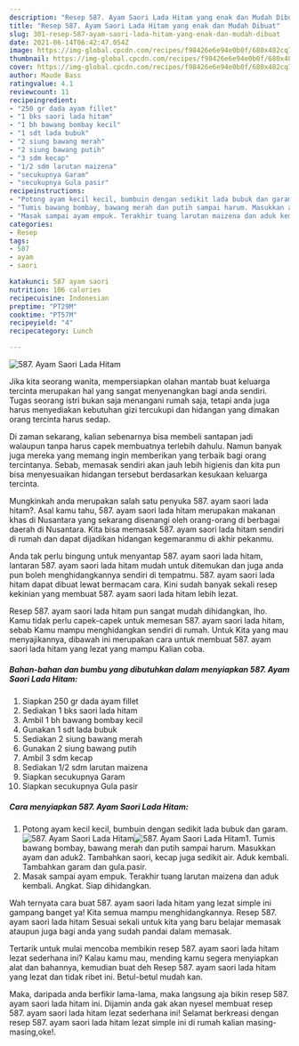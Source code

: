 ```yaml
---
description: "Resep 587. Ayam Saori Lada Hitam yang enak dan Mudah Dibuat"
title: "Resep 587. Ayam Saori Lada Hitam yang enak dan Mudah Dibuat"
slug: 301-resep-587-ayam-saori-lada-hitam-yang-enak-dan-mudah-dibuat
date: 2021-06-14T06:42:47.054Z
image: https://img-global.cpcdn.com/recipes/f98426e6e94e0b0f/680x482cq70/587-ayam-saori-lada-hitam-foto-resep-utama.jpg
thumbnail: https://img-global.cpcdn.com/recipes/f98426e6e94e0b0f/680x482cq70/587-ayam-saori-lada-hitam-foto-resep-utama.jpg
cover: https://img-global.cpcdn.com/recipes/f98426e6e94e0b0f/680x482cq70/587-ayam-saori-lada-hitam-foto-resep-utama.jpg
author: Maude Bass
ratingvalue: 4.1
reviewcount: 11
recipeingredient:
- "250 gr dada ayam fillet"
- "1 bks saori lada hitam"
- "1 bh bawang bombay kecil"
- "1 sdt lada bubuk"
- "2 siung bawang merah"
- "2 siung bawang putih"
- "3 sdm kecap"
- "1/2 sdm larutan maizena"
- "secukupnya Garam"
- "secukupnya Gula pasir"
recipeinstructions:
- "Potong ayam kecil kecil, bumbuin dengan sedikit lada bubuk dan garam."
- "Tumis bawang bombay, bawang merah dan putih sampai harum. Masukkan ayam dan aduk2. Tambahkan saori, kecap juga sedikit air. Aduk kembali. Tambahkan garam dan gula.pasir."
- "Masak sampai ayam empuk. Terakhir tuang larutan maizena dan aduk kembali. Angkat. Siap dihidangkan."
categories:
- Resep
tags:
- 587
- ayam
- saori

katakunci: 587 ayam saori 
nutrition: 106 calories
recipecuisine: Indonesian
preptime: "PT29M"
cooktime: "PT57M"
recipeyield: "4"
recipecategory: Lunch

---
```



![587. Ayam Saori Lada Hitam](https://img-global.cpcdn.com/recipes/f98426e6e94e0b0f/680x482cq70/587-ayam-saori-lada-hitam-foto-resep-utama.jpg)

Jika kita seorang wanita, mempersiapkan olahan mantab buat keluarga tercinta merupakan hal yang sangat menyenangkan bagi anda sendiri. Tugas seorang istri bukan saja menangani rumah saja, tetapi anda juga harus menyediakan kebutuhan gizi tercukupi dan hidangan yang dimakan orang tercinta harus sedap.

Di zaman  sekarang, kalian sebenarnya bisa membeli santapan jadi walaupun tanpa harus capek membuatnya terlebih dahulu. Namun banyak juga mereka yang memang ingin memberikan yang terbaik bagi orang tercintanya. Sebab, memasak sendiri akan jauh lebih higienis dan kita pun bisa menyesuaikan hidangan tersebut berdasarkan kesukaan keluarga tercinta. 



Mungkinkah anda merupakan salah satu penyuka 587. ayam saori lada hitam?. Asal kamu tahu, 587. ayam saori lada hitam merupakan makanan khas di Nusantara yang sekarang disenangi oleh orang-orang di berbagai daerah di Nusantara. Kita bisa memasak 587. ayam saori lada hitam sendiri di rumah dan dapat dijadikan hidangan kegemaranmu di akhir pekanmu.

Anda tak perlu bingung untuk menyantap 587. ayam saori lada hitam, lantaran 587. ayam saori lada hitam mudah untuk ditemukan dan juga anda pun boleh menghidangkannya sendiri di tempatmu. 587. ayam saori lada hitam dapat dibuat lewat bermacam cara. Kini sudah banyak sekali resep kekinian yang membuat 587. ayam saori lada hitam lebih lezat.

Resep 587. ayam saori lada hitam pun sangat mudah dihidangkan, lho. Kamu tidak perlu capek-capek untuk memesan 587. ayam saori lada hitam, sebab Kamu mampu menghidangkan sendiri di rumah. Untuk Kita yang mau menyajikannya, dibawah ini merupakan cara untuk membuat 587. ayam saori lada hitam yang lezat yang mampu Kalian coba.

<!--inarticleads1-->

##### Bahan-bahan dan bumbu yang dibutuhkan dalam menyiapkan 587. Ayam Saori Lada Hitam:

1. Siapkan 250 gr dada ayam fillet
1. Sediakan 1 bks saori lada hitam
1. Ambil 1 bh bawang bombay kecil
1. Gunakan 1 sdt lada bubuk
1. Sediakan 2 siung bawang merah
1. Gunakan 2 siung bawang putih
1. Ambil 3 sdm kecap
1. Sediakan 1/2 sdm larutan maizena
1. Siapkan secukupnya Garam
1. Siapkan secukupnya Gula pasir




<!--inarticleads2-->

##### Cara menyiapkan 587. Ayam Saori Lada Hitam:

1. Potong ayam kecil kecil, bumbuin dengan sedikit lada bubuk dan garam.
<img src="https://img-global.cpcdn.com/steps/a4232806aa59b00a/160x128cq70/587-ayam-saori-lada-hitam-langkah-memasak-1-foto.jpg" alt="587. Ayam Saori Lada Hitam"><img src="https://img-global.cpcdn.com/steps/815ea7288b747c15/160x128cq70/587-ayam-saori-lada-hitam-langkah-memasak-1-foto.jpg" alt="587. Ayam Saori Lada Hitam">1. Tumis bawang bombay, bawang merah dan putih sampai harum. Masukkan ayam dan aduk2. Tambahkan saori, kecap juga sedikit air. Aduk kembali. Tambahkan garam dan gula.pasir.
1. Masak sampai ayam empuk. Terakhir tuang larutan maizena dan aduk kembali. Angkat. Siap dihidangkan.




Wah ternyata cara buat 587. ayam saori lada hitam yang lezat simple ini gampang banget ya! Kita semua mampu menghidangkannya. Resep 587. ayam saori lada hitam Sesuai sekali untuk kita yang baru belajar memasak ataupun juga bagi anda yang sudah pandai dalam memasak.

Tertarik untuk mulai mencoba membikin resep 587. ayam saori lada hitam lezat sederhana ini? Kalau kamu mau, mending kamu segera menyiapkan alat dan bahannya, kemudian buat deh Resep 587. ayam saori lada hitam yang lezat dan tidak ribet ini. Betul-betul mudah kan. 

Maka, daripada anda berfikir lama-lama, maka langsung aja bikin resep 587. ayam saori lada hitam ini. Dijamin anda gak akan nyesel membuat resep 587. ayam saori lada hitam lezat sederhana ini! Selamat berkreasi dengan resep 587. ayam saori lada hitam lezat simple ini di rumah kalian masing-masing,oke!.

